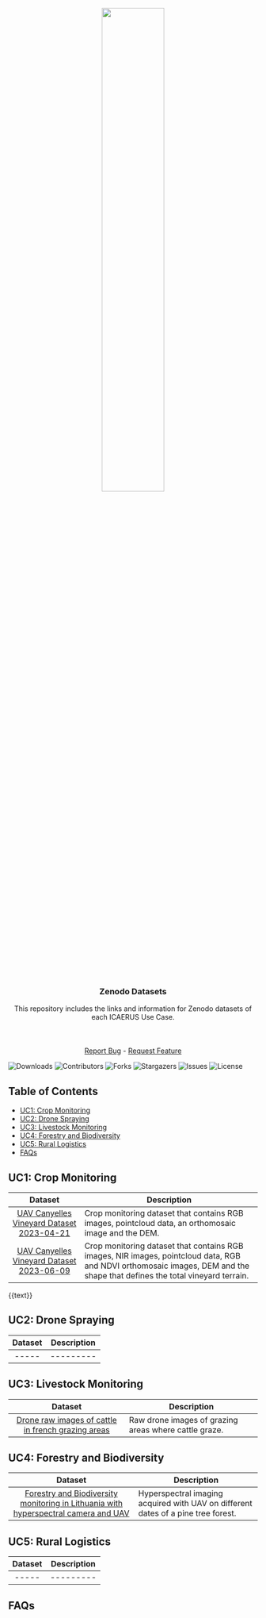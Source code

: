 <div align="center">
  <p>
    <a href="https://icaerus.eu" target="_blank">
      <img width="50%" src="https://icaerus.eu/wp-content/uploads/2022/09/ICAERUS-logo-white.svg"></a>
    <h3 align="center">Zenodo Datasets</h3>
    
   <p align="center">
    This repository includes the links and information for Zenodo datasets of each ICAERUS Use Case. 
    <br/>
    <br/>
    <br/>
    <br/>
    <a href="https://github.com/icaerus-eu/icaerus-repo-template/issues">Report Bug</a>
    -
    <a href="https://github.com/icaerus-eu/icaerus-repo-template/issues">Request Feature</a>
  </p>
</p>
</div>

![Downloads](https://img.shields.io/github/downloads/icaerus-eu/icaerus-repo-template/total) ![Contributors](https://img.shields.io/github/contributors/icaerus-eu/icaerus-repo-template?color=dark-green) ![Forks](https://img.shields.io/github/forks/icaerus-eu/icaerus-repo-template?style=social) ![Stargazers](https://img.shields.io/github/stars/icaerus-eu/icaerus-repo-template?style=social) ![Issues](https://img.shields.io/github/issues/icaerus-eu/icaerus-repo-template) ![License](https://img.shields.io/github/license/icaerus-eu/icaerus-repo-template) 



## Table of Contents
* [UC1: Crop Monitoring](#uc1-crop-monitoring)
* [UC2: Drone Spraying](#uc2-drone-spraying)
* [UC3: Livestock Monitoring](#uc3-livestock-monitoring)
* [UC4: Forestry and Biodiversity](#uc4-forestry-and-biodiversity)
* [UC5: Rural Logistics](#uc5-rural-logistics)
* [FAQs](#faqs)



## UC1: Crop Monitoring

| Dataset | Description |
| :---: | --- |
| [UAV Canyelles Vineyard Dataset 2023-04-21](https://zenodo.org/records/8123870) | Crop monitoring dataset that contains RGB images, pointcloud data, an orthomosaic image and the DEM.|
| [UAV Canyelles Vineyard Dataset 2023-06-09](https://zenodo.org/records/10069963) | Crop monitoring dataset that contains RGB images, NIR images, pointcloud data, RGB and NDVI orthomosaic images, DEM and the shape that defines the total vineyard terrain.|

{{text}}

## UC2: Drone Spraying

| Dataset | Description |
| :---: | --- |
| ----- | ---------|


## UC3: Livestock Monitoring


| Dataset | Description |
| :---: | --- |
| [Drone raw images of cattle in french grazing areas](https://zenodo.org/records/8234156) | Raw drone images of grazing areas where cattle graze.|

## UC4: Forestry and Biodiversity

| Dataset | Description |
| :---: | --- |
| [Forestry and Biodiversity monitoring in Lithuania with hyperspectral camera and UAV](https://zenodo.org/records/8333789) | Hyperspectral imaging acquired with UAV on different dates of a pine tree forest.|



## UC5: Rural Logistics

| Dataset | Description |
| :---: | --- |
| ----- | ---------|


## FAQs
